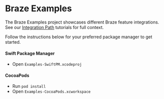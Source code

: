 # Braze Examples

The Braze Examples project showcases different Braze feature integrations.
See our [Integration Path](https://braze-inc.github.io/braze-swift-sdk/tutorials/00-integration-path) tutorials for full context.

Follow the instructions below for your preferred package manager to get started.

#### Swift Package Manager

- Open `Examples-SwiftPM.xcodeproj`

#### CocoaPods

- Run `pod install`
- Open `Examples-CocoaPods.xcworkspace`
